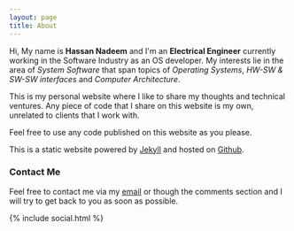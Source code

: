 ```yaml
---
layout: page
title: About
---
```

Hi, My name is **Hassan Nadeem** and I'm an **Electrical Engineer** currently working in the Software Industry as an OS developer. My interests lie in the area of *System Software* that span topics of *Operating Systems*, *HW-SW & SW-SW interfaces* and *Computer Architecture*.

This is my personal website where I like to share my thoughts and technical ventures.
Any piece of code that I share on this website is my own, unrelated to clients that I work with.
<div class="green-box">
Feel free to use any code published on this website as you please.
</div>


This is a static website powered by [Jekyll](http://jekyllrb.com/) and hosted on [Github](https://github.com/MHassanNadeem/MHassanNadeem.github.io).

### Contact Me
Feel free to contact me via my [email](mailto:{{site.email}}) or though the comments section and I will try to get back to you as soon as possible.

{% include social.html %}
